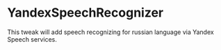 YandexSpeechRecognizer
======================

This tweak will add speech recognizing for russian language via Yandex Speech services.
